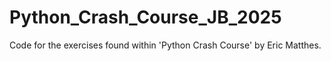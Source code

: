 # Python_Crash_Course_JB_2025
Code for the exercises found within 'Python Crash Course' by Eric Matthes.
